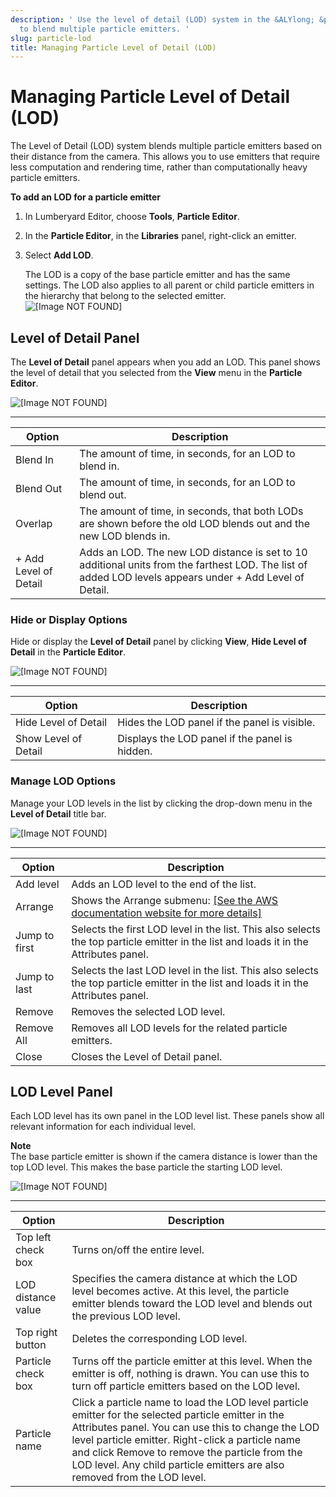 ```yaml
---
description: ' Use the level of detail (LOD) system in the &ALYlong; &particle-editor;
  to blend multiple particle emitters. '
slug: particle-lod
title: Managing Particle Level of Detail (LOD)
---
```

# Managing Particle Level of Detail \(LOD\)<a name="particle-lod"></a>

The Level of Detail \(LOD\) system blends multiple particle emitters based on their distance from the camera\. This allows you to use emitters that require less computation and rendering time, rather than computationally heavy particle emitters\.

**To add an LOD for a particle emitter**

1. In Lumberyard Editor, choose **Tools**, **Particle Editor**\.

1. In the **Particle Editor**, in the **Libraries** panel, right\-click an emitter\.

1. Select **Add LOD**\.

   The LOD is a copy of the base particle emitter and has the same settings\. The LOD also applies to all parent or child particle emitters in the hierarchy that belong to the selected emitter\.  
![\[Image NOT FOUND\]](/images/userguide/particles/particle-lod-1.png)

## Level of Detail Panel<a name="particle-lod-panel"></a>

The **Level of Detail** panel appears when you add an LOD\. This panel shows the level of detail that you selected from the **View** menu in the **Particle Editor**\.

![\[Image NOT FOUND\]](/images/userguide/particles/particle-lod-2.png)


****  

| Option | Description | 
| --- | --- | 
| Blend In | The amount of time, in seconds, for an LOD to blend in\. | 
| Blend Out | The amount of time, in seconds, for an LOD to blend out\. | 
| Overlap | The amount of time, in seconds, that both LODs are shown before the old LOD blends out and the new LOD blends in\. | 
| \+ Add Level of Detail | Adds an LOD\. The new LOD distance is set to 10 additional units from the farthest LOD\. The list of added LOD levels appears under \+ Add Level of Detail\. | 

### Hide or Display Options<a name="particle-lod-panel-hide-display-options"></a>

Hide or display the **Level of Detail** panel by clicking **View**, **Hide Level of Detail** in the **Particle Editor**\.

![\[Image NOT FOUND\]](/images/userguide/particles/particle-lod-5.png)


****  

| Option | Description | 
| --- | --- | 
| Hide Level of Detail | Hides the LOD panel if the panel is visible\. | 
| Show Level of Detail | Displays the LOD panel if the panel is hidden\. | 

### Manage LOD Options<a name="particle-lod-panel-manage-lod-options"></a>

Manage your LOD levels in the list by clicking the drop\-down menu in the **Level of Detail** title bar\.

![\[Image NOT FOUND\]](/images/userguide/particles/particle-lod-4.png)


****  

| Option | Description | 
| --- | --- | 
| Add level | Adds an LOD level to the end of the list\. | 
| Arrange | Shows the Arrange submenu: [\[See the AWS documentation website for more details\]](http://docs.aws.amazon.com/lumberyard/latest/userguide/particle-lod.html) | 
| Jump to first | Selects the first LOD level in the list\. This also selects the top particle emitter in the list and loads it in the Attributes panel\. | 
| Jump to last | Selects the last LOD level in the list\. This also selects the top particle emitter in the list and loads it in the Attributes panel\. | 
| Remove | Removes the selected LOD level\. | 
| Remove All | Removes all LOD levels for the related particle emitters\. | 
| Close | Closes the Level of Detail panel\. | 

## LOD Level Panel<a name="particle-lod-level-panel"></a>

Each LOD level has its own panel in the LOD level list\. These panels show all relevant information for each individual level\.

**Note**  
The base particle emitter is shown if the camera distance is lower than the top LOD level\. This makes the base particle the starting LOD level\. 

![\[Image NOT FOUND\]](/images/userguide/particles/particle-lod-3.png)


****  

| Option | Description | 
| --- | --- | 
| Top left check box | Turns on/off the entire level\. | 
| LOD distance value | Specifies the camera distance at which the LOD level becomes active\. At this level, the particle emitter blends toward the LOD level and blends out the previous LOD level\. | 
| Top right button | Deletes the corresponding LOD level\. | 
| Particle check box | Turns off the particle emitter at this level\. When the emitter is off, nothing is drawn\. You can use this to turn off particle emitters based on the LOD level\. | 
| Particle name | Click a particle name to load the LOD level particle emitter for the selected particle emitter in the Attributes panel\. You can use this to change the LOD level particle emitter\. Right\-click a particle name and click Remove to remove the particle from the LOD level\. Any child particle emitters are also removed from the LOD level\. | 